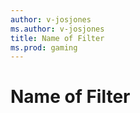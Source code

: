 ```yaml
---
author: v-josjones
ms.author: v-josjones
title: Name of Filter
ms.prod: gaming
---
```


# Name of Filter
<!--
A quick summary of what the Filter does. Taken from the autogenerated docs, but can be fleshed out.

> [!NOTE]
> Please verify that the filter is still currently being used. Some filters have been phased out or have been updated. When looking for examples and you are unable to locate any, please let the creator/reader know and link to the updated filter

## Parameters

Use a table with four titles to match the autogenerated docs. If the name is a definition of an argument ,such as melee_fov, add a hyperlink to the definition.

Most filters have only one required parameter such as a Decimal, Integer or a Boolean

|Name |Default Value  |Type  |Description  |
|---------|---------|---------|---------|

If the table has a nested table, pull the table out as a definition, link to the table as a definition and place a snippet of the table below.

`Name of Filter` can also use `subject` and `operator` parameters but they are optional.

### subject

| Options| Description |
|:-----------|:-----------|
| block| The block involved with the interaction. |
| damager| The damaging actor involved with the interaction. |
| other| The other member of an interaction, not the caller. |
| parent| The caller's current parent. |
| player| The player involved with the interaction. |
| self| The entity or object calling the test |
| target| The caller's current target. |

### operator

| Options| Description |
|:-----------|:-----------|
| !=| Test for inequality. |
| <| Test for less-than the value. |
| <=| Test for less-than or equal to the value. |
| <>| Test for inequality. |
| =| Test for equality. |
| ==| Test for equality. |
| >| Test for greater-than the value. |
| >=| Test for greater-than or equal to the value. |
| equals| Test for equality. |
| not| Test for inequality. |


## Example

This is a custom example written by the developers/Technical writers of a fleshed out Filter using as many of the arguments available.

These can be pulled directly from the autogenerated docs.

### Full

```json
{ "test": "foo", "subject": "self", "operator": "equals", "value": true }
```

### Short (using Defaults)

```json
{ "test": "foo", "subject": "self", "operator": "equals", "value": true }
```

## Vanilla Mob examples

This section includes up to 2 snippets of the Filter being used in a vanilla mob.

### Mob 1

json snippet configured to the FilterPack_Snippets

## Vanilla Mobs using Name of Filter

A list to the vanilla Filter pack snippets that currently use the Filter. If more than 25 Filters are used, feel free to split the list into 2 or 3 columns.

- [area_effect_cloud](../../../../Source/VanillaBehaviorPack_Snippets/entities/area_effect_cloud.md)
- [armor_stand](../../../../Source/VanillaBehaviorPack_Snippets/entities/armor_stand.md)
- [arrow](../../../../Source/VanillaBehaviorPack_Snippets/entities/arrow.md)
- [bat](../../../../Source/VanillaBehaviorPack_Snippets/entities/bat.md)
- [bee](../../../../Source/VanillaBehaviorPack_Snippets/entities/bee.md)
- [blaze](../../../../Source/VanillaBehaviorPack_Snippets/entities/blaze.md)
- [boat](../../../../Source/VanillaBehaviorPack_Snippets/entities/boat.md)
- [cat](../../../../Source/VanillaBehaviorPack_Snippets/entities/cat.md)
- [cave spider](../../../../Source/VanillaBehaviorPack_Snippets/entities/cave_spider.md)
- [chest_minecart](../../../../Source/VanillaBehaviorPack_Snippets/entities/chest_minecart.md)
- [chicken](../../../../Source/VanillaBehaviorPack_Snippets/entities/chicken.md)
- [command_block_minecart](../../../../Source/VanillaBehaviorPack_Snippets/entities/command_block_minecart.md)
- [cow](../../../../Source/VanillaBehaviorPack_Snippets/entities/cow.md)
- [creeper](../../../../Source/VanillaBehaviorPack_Snippets/entities/creeper.md)
- [dolphin](../../../../Source/VanillaBehaviorPack_Snippets/entities/dolphin.md)
- [donkey](../../../../Source/VanillaBehaviorPack_Snippets/entities/donkey.md)
- [dragon_fireball](../../../../Source/VanillaBehaviorPack_Snippets/entities/dragon_fireball.md)
- [drowned](../../../../Source/VanillaBehaviorPack_Snippets/entities/drowned.md)
- [egg](../../../../Source/VanillaBehaviorPack_Snippets/entities/egg.md)
- [elder_guardian](../../../../Source/VanillaBehaviorPack_Snippets/entities/elder_guardian.md)
- [ender_crystal](../../../../Source/VanillaBehaviorPack_Snippets/entities/ender_crystal.md)
- [ender_dragon](../../../../Source/VanillaBehaviorPack_Snippets/entities/ender_dragon.md)
- [ender pearl](../../../../Source/VanillaBehaviorPack_Snippets/entities/ender_pearl.md)
- [enderman](../../../../Source/VanillaBehaviorPack_Snippets/entities/enderman.md)
- [endermite](../../../../Source/VanillaBehaviorPack_Snippets/entities/endermite.md)
- [evocation illager](../../../../Source/VanillaBehaviorPack_Snippets/entities/evocation_illager.md)
- [eye_of_ender_signal](../../../../Source/VanillaBehaviorPack_Snippets/entities/eye_of_ender_signal.md)
- [fireball](../../../../Source/VanillaBehaviorPack_Snippets/entities/fireball.md)
- [fireworks_rocket](../../../../Source/VanillaBehaviorPack_Snippets/entities/fireworks_rocket.md)
- [fish](../../../../Source/VanillaBehaviorPack_Snippets/entities/fish.md)
- [fishing_hook](../../../../Source/VanillaBehaviorPack_Snippets/entities/fishing_hook.md)
- [fox](../../../../Source/VanillaBehaviorPack_Snippets/entities/fox.md)
- [ghast](../../../../Source/VanillaBehaviorPack_Snippets/entities/ghast.md)
- [guardian](../../../../Source/VanillaBehaviorPack_Snippets/entities/guardian.md)
- [hoglin](../../../../Source/VanillaBehaviorPack_Snippets/entities/hoglin.md)
- [hopper_minecart](../../../../Source/VanillaBehaviorPack_Snippets/entities/hopper_minecart.md)
- [horse](../../../../Source/VanillaBehaviorPack_Snippets/entities/horse.md)
- [husk](../../../../Source/VanillaFilterPack/entities/husk.md)
- [iron_golem](../../../../Source/VanillaFilterPack/entities/iron_golem.md)
- [lightning_bold](../../../../Source/VanillaBehaviorPack_Snippets/entities/lightning_bold.md)
- [llama_spit](../../../../Source/VanillaBehaviorPack_Snippets/entities/llama_spit.md)
- [llama](../../../../Source/VanillaBehaviorPack_Snippets/entities/llama.md)
- [magma_cube](../../../../Source/VanillaBehaviorPack_Snippets/entities/magma_cube.md)
- [minecart](../../../../Source/VanillaBehaviorPack_Snippets/entities/minecart.md)
- [mooshroom](../../../../Source/VanillaBehaviorPack_Snippets/entities/mooshroom.md)
- [mule](../../../../Source/VanillaBehaviorPack_Snippets/entities/mule.md)
- [npc](../../../../Source/VanillaBehaviorPack_Snippets/entities/npc.md)
- [ocelot](../../../../Source/VanillaBehaviorPack_Snippets/entities/ocelot.md)
- [panda](../../../../Source/VanillaBehaviorPack_Snippets/entities/panda.md)
- [parrot](../../../../Source/VanillaBehaviorPack_Snippets/entities/parrot.md)
- [phantom](../../../../Source/VanillaBehaviorPack_Snippets/entities/phantom.md)
- [pig](../../../../Source/VanillaBehaviorPack_Snippets/entities/pig.md)
- [piglin_brute](../../../../Source/VanillaBehaviorPack_Snippets/entities/piglin_brute.md)
- [piglin](../../../../Source/VanillaBehaviorPack_Snippets/entities/piglin.md)
- [pillager](../../../../Source/VanillaBehaviorPack_Snippets/entities/pillager.md)
- [player](../../../../Source/VanillaBehaviorPack_Snippets/entities/player.md)
- [polar_bear](../../../../Source/VanillaBehaviorPack_Snippets/entities/polar_bear.md)
- [pufferfish](../../../../Source/VanillaBehaviorPack_Snippets/entities/pufferfish.md)
- [rabbit](../../../../Source/VanillaBehaviorPack_Snippets/entities/rabbit.md)
- [ravager](../../../../Source/VanillaBehaviorPack_Snippets/entities/ravager.md)
- [salmon](../../../../Source/VanillaBehaviorPack_Snippets/entities/salmon.md)
- [sheep](../../../../Source/VanillaBehaviorPack_Snippets/entities/sheep.md)
- [shulker_bullet](../../../../Source/VanillaBehaviorPack_Snippets/entities/shulker_bullet.md)
- [shulker](../../../../Source/VanillaBehaviorPack_Snippets/entities/shulker.md)
- [silverfish](../../../../Source/VanillaBehaviorPack_Snippets/entities/silverfish.md)
- [skeleton](../../../../Source/VanillaBehaviorPack_Snippets/entities/skeleton.md)
- [slime](../../../../Source/VanillaBehaviorPack_Snippets/entities/slime.md)
- [small_fireball](../../../../Source/VanillaBehaviorPack_Snippets/entities/small_fireball.md)
- [snow_golem](../../../../Source/VanillaBehaviorPack_Snippets/entities/snow_golem.md)
- [snowball](../../../../Source/VanillaBehaviorPack_Snippets/entities/snowball.md)
- [spider](../../../../Source/VanillaBehaviorPack_Snippets/entities/spider.md)
- [splash_potion](../../../../Source/VanillaBehaviorPack_Snippets/entities/splash_potion.md)
- [squid](../../../../Source/VanillaBehaviorPack_Snippets/entities/squid.md)
- [stray](../../../../Source/VanillaBehaviorPack_Snippets/entities/stray.md)
- [strider](../../../../Source/VanillaBehaviorPack_Snippets/entities/strider.md)
- [thrown_trident](../../../../Source/VanillaBehaviorPack_Snippets/entities/thrown_trident.md)
- [tnt_minecart](../../../../Source/VanillaBehaviorPack_Snippets/entities/tnt_minecart.md)
- [tnt](../../../../Source/VanillaBehaviorPack_Snippets/entities/tnt.md)
- [tripod_camera](../../../../Source/VanillaBehaviorPack_Snippets/entities/tripod_camera.md)
- [tropicalfish](../../../../Source/VanillaBehaviorPack_Snippets/entities/tropicalfish.md)
- [turtle](../../../../Source/VanillaBehaviorPack_Snippets/entities/turtle.md)
- [vex](../../../../Source/VanillaBehaviorPack_Snippets/entities/vex.md)
- [villager_v2](../../../../Source/VanillaBehaviorPack_Snippets/entities/villager_v2.md)
- [villager](../../../../Source/VanillaBehaviorPack_Snippets/entities/villager.md)
- [vindicator](../../../../Source/VanillaBehaviorPack_Snippets/entities/vindicator.md)
- [wandering_trader](../../../../Source/VanillaBehaviorPack_Snippets/entities/wandering_trader.md)
- [witch](../../../../Source/VanillaBehaviorPack_Snippets/entities/witch.md)
- [wither skeleton](../../../../Source/VanillaBehaviorPack_Snippets/entities/wither_skeleton.md)
- [wither_skull_dangerous](../../../../Source/VanillaBehaviorPack_Snippets/entities/wither_skull_dangerous.md)
- [wither_skull](../../../../Source/VanillaBehaviorPack_Snippets/entities/wither_skull.md)
- [wither](../../../../Source/VanillaBehaviorPack_Snippets/entities/wither.md)
- [wolf](../../../../Source/VanillaBehaviorPack_Snippets/entities/wolf.md)
- [xp_bottle](../../../../Source/VanillaBehaviorPack_Snippets/entities/xp_bottle.md)
- [xp_orb](../../../../Source/VanillaBehaviorPack_Snippets/entities/xp_orb.md)
- [zoglin](../../../../Source/VanillaBehaviorPack_Snippets/entities/zoglin.md)
- [zombie_horse](../../../../Source/VanillaBehaviorPack_Snippets/entities/zombie_horse.md)
- [zombie pigman](../../../../Source/VanillaBehaviorPack_Snippets/entities/zombie_pigman.md)
- [zombie_villager_v2](../../../../Source/VanillaBehaviorPack_Snippets/entities/zombie_villager_v2.md)
- [zombie_villager](../../../../Source/VanillaBehaviorPack_Snippets/entities/zombie_villager.md)
- [zombie](../../../../Source/VanillaBehaviorPack_Snippets/entities/zombie.md)
-->
